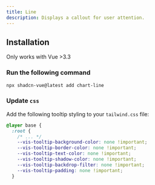 ```yaml
---
title: Line
description: Displays a callout for user attention.
---
```



<ComponentPreview name="LineChartDemo"  /> 

## Installation

<Callout>
  Only works with Vue >3.3
</Callout>

<Steps>

### Run the following command

```bash
npx shadcn-vue@latest add chart-line
```

### Update `css`

Add the following tooltip styling to your `tailwind.css` file:

```css 
@layer base {
  :root {
    /* ... */
    --vis-tooltip-background-color: none !important;
    --vis-tooltip-border-color: none !important;
    --vis-tooltip-text-color: none !important;
    --vis-tooltip-shadow-color: none !important;
    --vis-tooltip-backdrop-filter: none !important;
    --vis-tooltip-padding: none !important;
  }
```
  
</Steps>


